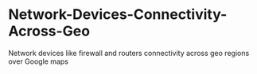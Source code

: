 Network-Devices-Connectivity-Across-Geo
=======================================

Network devices like firewall and routers connectivity across geo regions over Google maps 
